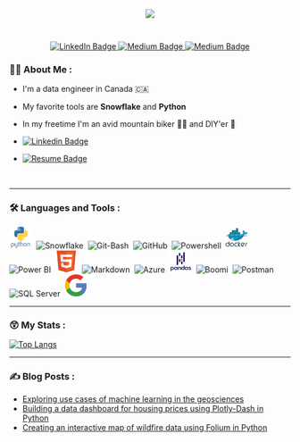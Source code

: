 <div id="header" align="center">
  <img src="https://media.giphy.com/media/6SPT4vjEWBPjECMXwr/giphy.gif" width="500"/>
</div>

<h1 align="center"></h1>
<div id="badges" align="center">
  <a href="https://www.linkedin.com/in/mpalkovic/">
    <img src="https://img.shields.io/badge/LinkedIn-blue?style=for-the-badge&logo=linkedin&logoColor=white" alt="LinkedIn Badge"/>
  </a>
  <a href="https://medium.com/@martinp303">
    <img src="https://img.shields.io/badge/Medium-black?style=for-the-badge&logo=Medium&logoColor=white" alt="Medium Badge"/>
  </a>
  <a href="https://www.instagram.com/marty_p303/">
    <img src="https://img.shields.io/badge/Instagram-E4405F?style=for-the-badge&logo=instagram&logoColor=white" alt="Medium Badge"/>
  </a>
</div>

<!-- <div id = "programmer gif" align="center">
  <img src="https://media.giphy.com/media/SWoSkN6DxTszqIKEqv/giphy.gif" width="600" height="420"/>
</div> -->

<!-- <div id = "jetbrains" align="center">
  <img src="https://media.giphy.com/media/765ccrAiB0g9z6EApL/giphy.gif" width="600" height="420"/>
</div> -->


<!-- <div id = "programmer2 gif" align="center">
  <img src="https://media.giphy.com/media/PI3QGKFN6XZUCMMqJm/giphy.gif" width="600" height="420"/>
</div> -->

<!-- <div id = "github gif" align="center">
  <img src="https://media.giphy.com/media/du3J3cXyzhj75IOgvA/giphy.gif" width="600" height="420"/>
</div> -->

<!-- --- -->

### :man_technologist: About Me :
- I'm a data engineer in Canada :canada:

- My favorite tools are **Snowflake** and **Python**

- In my freetime I'm an avid mountain biker :mountain_biking_man: and DIY'er :hammer:

- [![Linkedin Badge](https://img.shields.io/badge/-Martin-blue?style=flat&logo=Linkedin&logoColor=white)](https://www.linkedin.com/in/mpalkovic/)

- [![Resume Badge](https://img.shields.io/badge/-Resume-blue?style=flat&logo=Resume&logoColor=white)](https://my.visualcv.com/martin-palkovic/)

<div id = "counter" align = "center">
  <img src="https://komarev.com/ghpvc/?username=martyc-137&style=flat-square&color=blue" alt=""/>
</div>

---

### :hammer_and_wrench: Languages and Tools :
<div>
  <img src="https://github.com/devicons/devicon/blob/master/icons/python/python-original-wordmark.svg" title="Python" alt="Python" width="40" height="40"/>&nbsp;
<!--   <img src="https://github.com/MartyC-137/SQL_Icons/blob/main/logo-white.svg" title="Snowflake" alt="Snowflake" width="40" height="40"/>&nbsp; -->
  <img src = "https://upload.wikimedia.org/wikipedia/commons/thumb/f/ff/Snowflake_Logo.svg/2560px-Snowflake_Logo.svg.png" title="Snowflake" alt="Snowflake" width="150" height="40"/>&nbsp;
  <!-- <img src="https://github.com/MartyC-137/SQL_Icons/blob/main/nugetsql.png" title="SQL" alt="SQL" width="40" height="40"/>&nbsp; -->
<!--   <img src="https://github.com/devicons/devicon/blob/master/icons/git/git-original.svg" title="Git" alt="Git" width="40" height="40"/>&nbsp; -->
  <img src="https://github.com/MartyC-137/SQL_Icons/blob/main/git-bash.svg" title="Git-Bash" alt="Git-Bash" width="40" height="40"/>&nbsp;
  <img src="https://cdn.jsdelivr.net/gh/devicons/devicon/icons/github/github-original.svg" title="GitHub" alt="GitHub" width="40" height="40"/>&nbsp;
  <img src="https://upload.wikimedia.org/wikipedia/commons/a/af/PowerShell_Core_6.0_icon.png" title="Powershell" alt="Powershell" width="40" height="40"/>&nbsp;
  <img src="https://github.com/devicons/devicon/blob/master/icons/docker/docker-original-wordmark.svg" title="Docker" alt="Docker" width="40" height="40"/>&nbsp;
<!--   <img src="https://github.com/devicons/devicon/blob/master/icons/docker/docker-original.svg" title="Docker" alt="Docker_Plain" width="40" height="40"/>&nbsp; -->
  <img src="https://github.com/MartyC-137/SQL_Icons/blob/main/PowerBI_yellow.png" title="Power BI" alt="Power BI" width="40" height="40"/>&nbsp;
  <img src="https://github.com/devicons/devicon/blob/master/icons/html5/html5-original.svg" title="HTML" alt="HTML" width="40" height="40"/>&nbsp;
  <img src="https://cdn0.iconfinder.com/data/icons/octicons/1024/markdown-512.png" title="Markdown" alt="Markdown" width="40" height="40"/>&nbsp;
  <img src="https://cdn.jsdelivr.net/gh/devicons/devicon/icons/azure/azure-original.svg" title="Azure" alt="Azure" width="40" height="40"/>&nbsp;
  <!-- <img src="https://github.com/devicons/devicon/blob/master/icons/java/java-original.svg" title="Java" alt="Java" width="40" height="40"/>&nbsp; -->
  <img src="https://github.com/devicons/devicon/blob/master/icons/pandas/pandas-original-wordmark.svg" title="Pandas" alt="Pandas" width="40" height="40"/>&nbsp;
  <!-- <img src="https://github.com/devicons/devicon/blob/master/icons/postgresql/postgresql-original-wordmark.svg" title="postgres" alt="postgres" width="40" height="40"/>&nbsp; -->
  <img src ="https://github.com/MartyC-137/SQL_Icons/blob/main/Boomi_Logo_Icon_Navy.png" title="Boomi" alt="Boomi" width="40" height="40"/>&nbsp;
  <!-- <img src="https://github.com/MartyC-137/SQL_Icons/blob/main/airflow.png" title="Airflow" alt="Airflow" width="40" height="40"/>&nbsp; -->
  <img src="https://github.com/MartyC-137/SQL_Icons/blob/main/postman.png" title="Postman" alt="Postman" width="40" height="40"/>&nbsp;
<!--   <img src="https://github.com/devicons/devicon/blob/master/icons/numpy/numpy-original-wordmark.svg" title="Numpy" alt="Numpy" width="40" height="40"/>&nbsp; -->
  <img src="https://cdn-icons-png.flaticon.com/512/5968/5968364.png" title="SQL Server" alt="SQL Server" width="40" height="40"/>&nbsp;
  <!-- <img src="https://github.com/devicons/devicon/blob/master/icons/vscode/vscode-original.svg" title="VSCode" alt="VSCode" width="40" height="40"/>&nbsp; -->
  <img src="https://github.com/devicons/devicon/blob/master/icons/google/google-original.svg" title="Google" alt="Google" width="40" height="40"/>&nbsp;
  
---
  
### :astonished: My Stats :  
<!-- [![GitHub Streak](http://github-readme-streak-stats.herokuapp.com?user=MartyC-137&theme=solarized-dark&hide_border=true&date_format=%5BY%20%5DM%20j)](https://git.io/streak-stats) -->
 
[![Top Langs](https://github-readme-stats.vercel.app/api/top-langs/?username=martyc-137&layout=compact&hide_border=true&theme=graywhite&hide=jupyter%20notebook,html,scss)](https://github.com/anuraghazra/github-readme-stats)

---

### :writing_hand: Blog Posts :
<!-- BLOG-POST-LIST:START -->
- [Exploring use cases of machine learning in the geosciences](https://towardsdatascience.com/exploring-use-cases-of-machine-learning-in-the-geosciences-b72ea7aafe2?source=rss-6c29787b0cc8------2)
- [Building a data dashboard for housing prices using Plotly-Dash in Python](https://towardsdatascience.com/building-a-data-dashboard-for-housing-prices-using-plotly-dash-in-python-7aca9c49592c?source=rss-6c29787b0cc8------2)
- [Creating an interactive map of wildfire data using Folium in Python](https://towardsdatascience.com/creating-an-interactive-map-of-wildfire-data-using-folium-in-python-7d6373b6334a?source=rss-6c29787b0cc8------2)
<!-- BLOG-POST-LIST:END -->
